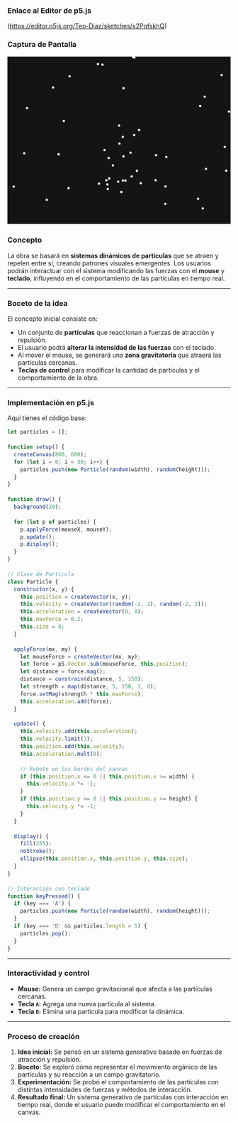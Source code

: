 ### **Enlace al Editor de p5.js**

(https://editor.p5js.org/Teo-Diaz/sketches/x2PqfskhQ)
### **Captura de Pantalla**

![captura del ejercicio](/src/assets/cielo.png)

### **Concepto**
La obra se basará en **sistemas dinámicos de partículas** que se atraen y repelen entre sí, creando patrones visuales emergentes. Los usuarios podrán interactuar con el sistema modificando las fuerzas con el **mouse** y **teclado**, influyendo en el comportamiento de las partículas en tiempo real.

---

### **Boceto de la idea**  
El concepto inicial consiste en:
- Un conjunto de **partículas** que reaccionan a fuerzas de atracción y repulsión.
- El usuario podrá **alterar la intensidad de las fuerzas** con el teclado.
- Al mover el mouse, se generará una **zona gravitatoria** que atraerá las partículas cercanas.
- **Teclas de control** para modificar la cantidad de partículas y el comportamiento de la obra.

---

### **Implementación en p5.js**
Aquí tienes el código base:

```javascript
let particles = [];

function setup() {
  createCanvas(800, 600);
  for (let i = 0; i < 50; i++) {
    particles.push(new Particle(random(width), random(height)));
  }
}

function draw() {
  background(20);

  for (let p of particles) {
    p.applyForce(mouseX, mouseY);
    p.update();
    p.display();
  }
}

// Clase de Partícula
class Particle {
  constructor(x, y) {
    this.position = createVector(x, y);
    this.velocity = createVector(random(-2, 2), random(-2, 2));
    this.acceleration = createVector(0, 0);
    this.maxForce = 0.2;
    this.size = 8;
  }

  applyForce(mx, my) {
    let mouseForce = createVector(mx, my);
    let force = p5.Vector.sub(mouseForce, this.position);
    let distance = force.mag();
    distance = constrain(distance, 5, 150);
    let strength = map(distance, 5, 150, 1, 0);
    force.setMag(strength * this.maxForce);
    this.acceleration.add(force);
  }

  update() {
    this.velocity.add(this.acceleration);
    this.velocity.limit(3);
    this.position.add(this.velocity);
    this.acceleration.mult(0);

    // Rebote en los bordes del canvas
    if (this.position.x <= 0 || this.position.x >= width) {
      this.velocity.x *= -1;
    }
    if (this.position.y <= 0 || this.position.y >= height) {
      this.velocity.y *= -1;
    }
  }

  display() {
    fill(255);
    noStroke();
    ellipse(this.position.x, this.position.y, this.size);
  }
}

// Interacción con teclado
function keyPressed() {
  if (key === 'A') {
    particles.push(new Particle(random(width), random(height))); 
  }
  if (key === 'D' && particles.length > 5) {
    particles.pop();
  }
}
```

---

### **Interactividad y control**
- **Mouse:** Genera un campo gravitacional que afecta a las partículas cercanas.
- **Tecla `A`:** Agrega una nueva partícula al sistema.
- **Tecla `D`:** Elimina una partícula para modificar la dinámica.

---

### **Proceso de creación**
1. **Idea inicial:** Se pensó en un sistema generativo basado en fuerzas de atracción y repulsión.  
2. **Boceto:** Se exploró cómo representar el movimiento orgánico de las partículas y su reacción a un campo gravitatorio.  
3. **Experimentación:** Se probó el comportamiento de las partículas con distintas intensidades de fuerzas y métodos de interacción.  
4. **Resultado final:** Un sistema generativo de partículas con interacción en tiempo real, donde el usuario puede modificar el comportamiento en el canvas.  
